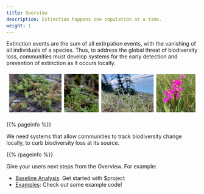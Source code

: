 ```yaml
---
title: Overview
description: Extinction happens one population at a time.
weight: 1
---
```


Extinction events are the sum of all extirpation events, with the vanishing of all individuals of a species. Thus, to address the global threat of biodiversity loss, communities must develop systems for the early detection and prevention of extinction as it occurs locally. 

![Plants](plants.jpg)

{{% pageinfo %}}

We need systems that allow communities to track biodiversity change locally, to curb biodiversity loss at its source.

{{% /pageinfo %}}

Give your users next steps from the Overview. For example:

- [Baseline Analysis](/docs/getting-started/): Get started with $project
- [Examples](/docs/examples/): Check out some example code!
